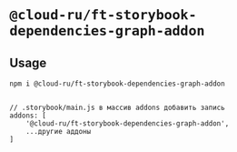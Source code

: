# `@cloud-ru/ft-storybook-dependencies-graph-addon`


## Usage

```
npm i @cloud-ru/ft-storybook-dependencies-graph-addon


// .storybook/main.js в массив addons добавить запись
addons: [
    '@cloud-ru/ft-storybook-dependencies-graph-addon',
    ...другие аддоны
]
```
